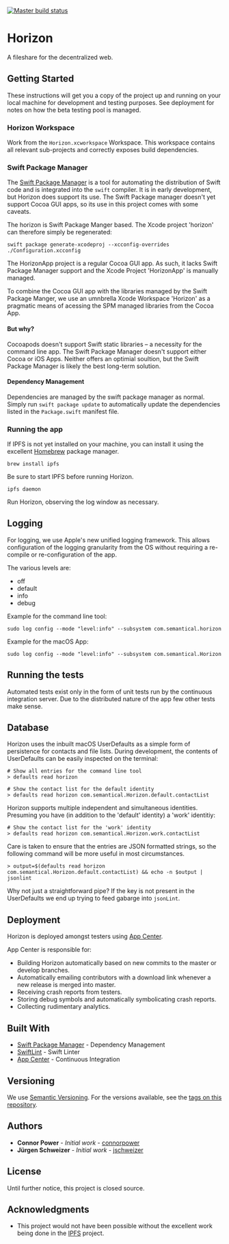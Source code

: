 [![Master build status](https://build.appcenter.ms/v0.1/apps/698105ed-4847-4884-a9b2-3c22ae326101/branches/master/badge)](https://appcenter.ms)

# Horizon

A fileshare for the decentralized web.

## Getting Started

These instructions will get you a copy of the project up and running on your
local machine for development and testing purposes. See deployment for notes
on how the beta testing pool is managed.

### Horizon Workspace

Work from the `Horizon.xcworkspace` Workspace. This workspace contains all
relevant sub-projects and correctly exposes build dependencies.

### Swift Package Manager

The [Swift Package Manager](https://swift.org/package-manager/) is a tool for
automating the distribution of Swift code and is integrated into the `swift`
compiler. It is in early development, but Horizon does support its use. The
Swift Package manager doesn't yet support Cocoa GUI apps, so its use in this
project comes with some caveats.

The horizon is Swift Package Manger based. The Xcode project 'horizon'
can therefore simply be regenerated:

    swift package generate-xcodeproj --xcconfig-overrides ./Configuration.xcconfig

The HorizonApp project is a regular Cocoa GUI app. As such, it lacks Swift
Package Manager support and the Xcode Project 'HorizonApp' is manually managed.

To combine the Cocoa GUI app with the libraries managed by the Swift Package
Manger, we use an umnbrella Xcode Workspace 'Horizon' as a pragmatic means of
acessing the SPM managed libraries from the Cocoa App.

#### But why?

Cocoapods doesn't support Swift static libraries – a necessity for the command
line app. The Swift Package Manager doesn't support either Cocoa or iOS Apps.
Neither offers an optimial soultion, but the Swift Package Manager is likely
the best long-term solution.

#### Dependency Management

Dependencies are managed by the swift package manager as normal. Simply run
`swift package update` to automatically update the dependencies listed in
the `Package.swift` manifest file.

### Running the app

If IPFS is not yet installed on your machine, you can install it using the
excellent [Homebrew](https://brew.sh) package manager.

```
brew install ipfs
```

Be sure to start IPFS before running Horizon.

```
ipfs daemon
```

Run Horizon, observing the log window as necessary.

## Logging

For logging, we use Apple's new unified logging framework. This allows
configuration of the logging granularity from the OS without requiring
a re-compile or re-configuration of the app.

The various levels are:

- off
- default
- info
- debug

Example for the command line tool:

    sudo log config --mode "level:info" --subsystem com.semantical.horizon

Example for the macOS App:

    sudo log config --mode "level:info" --subsystem com.semantical.Horizon

## Running the tests

Automated tests exist only in the form of unit tests run by the continuous
integration server. Due to the distributed nature of the app few other tests
make sense.

## Database

Horizon uses the inbuilt macOS UserDefaults as a simple form of persistence
for contacts and file lists. During development, the contents of UserDefaults
can be easily inspected on the terminal:

    # Show all entries for the command line tool
    > defaults read horizon

    # Show the contact list for the default identity
    > defaults read horizon com.semantical.Horizon.default.contactList

Horizon supports multiple independent and simultaneous identities. Presuming
you have (in addition to the 'default' identity) a 'work' identitiy:

    # Show the contact list for the 'work' identity
    > defaults read horizon com.semantical.Horizon.work.contactList

Care is taken to ensure that the entries are JSON formatted strings, so the
following command will be more useful in most circumstances.

    > output=$(defaults read horizon com.semantical.Horizon.default.contactList) && echo -n $output | jsonlint

Why not just a straightforward pipe? If the key is not present in the UserDefaults
we end up trying to feed gabarge into `jsonLint`.

## Deployment

Horizon is deployed amongst testers using [App Center](https://appcenter.ms).

App Center is responsible for:

- Building Horizon automatically based on new commits to the master or
  develop branches.
- Automatically emailing contributors with a download link whenever a new
  release is merged into master.
- Receiving crash reports from testers.
- Storing debug symbols and automatically symbolicating crash reports.
- Collecting rudimentary analytics.

## Built With

* [Swift Package Manager](https://swift.org/package-manager/) - Dependency Management
* [SwiftLint](https://github.com/realm/SwiftLint) - Swift Linter
* [App Center](https://appcenter.ms) - Continuous Integration

## Versioning

We use [Semantic Versioning](http://semver.org/). For the versions available,
see the [tags on this repository](https://github.com/connorpower/Horizon/tags).

## Authors

* **Connor Power** - *Initial work* - [connorpower](https://github.com/connorpower)
* **Jürgen Schweizer** - *Initial work* - [jschweizer](https://github.com/jschweizer)

## License

Until further notice, this project is closed source.

## Acknowledgments

* This project would not have been possible without the excellent work
  being done in the [IPFS](https://github.com/ipfs/ipfs) project.
